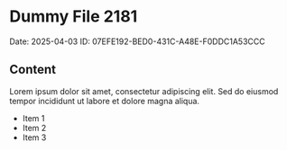 # Dummy File 2181

Date: 2025-04-03
ID: 07EFE192-BED0-431C-A48E-F0DDC1A53CCC

## Content

Lorem ipsum dolor sit amet, consectetur adipiscing elit.
Sed do eiusmod tempor incididunt ut labore et dolore magna aliqua.

* Item 1
* Item 2
* Item 3
